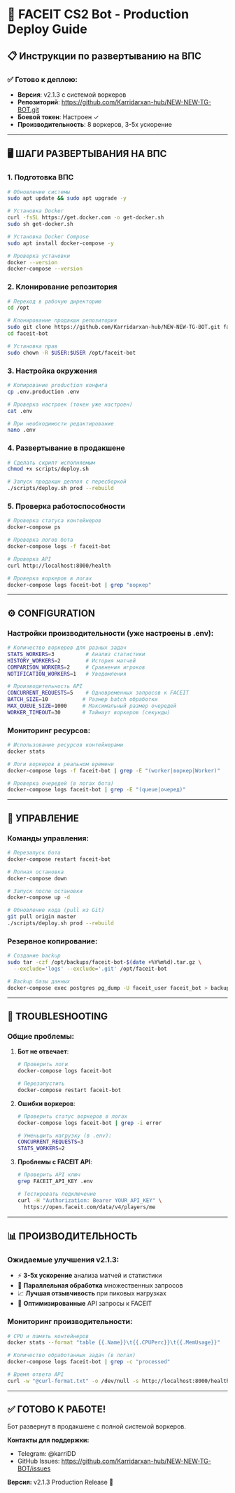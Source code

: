 # 🚀 FACEIT CS2 Bot - Production Deploy Guide

## 📋 Инструкции по развертыванию на ВПС

### ✅ Готово к деплою:
- **Версия**: v2.1.3 с системой воркеров
- **Репозиторий**: https://github.com/Karridarxan-hub/NEW-NEW-TG-BOT.git
- **Боевой токен**: Настроен ✓
- **Производительность**: 8 воркеров, 3-5x ускорение

---

## 🖥️ ШАГИ РАЗВЕРТЫВАНИЯ НА ВПС

### 1. Подготовка ВПС

```bash
# Обновление системы
sudo apt update && sudo apt upgrade -y

# Установка Docker
curl -fsSL https://get.docker.com -o get-docker.sh
sudo sh get-docker.sh

# Установка Docker Compose
sudo apt install docker-compose -y

# Проверка установки
docker --version
docker-compose --version
```

### 2. Клонирование репозитория

```bash
# Переход в рабочую директорию
cd /opt

# Клонирование продакшн репозитория
sudo git clone https://github.com/Karridarxan-hub/NEW-NEW-TG-BOT.git faceit-bot
cd faceit-bot

# Установка прав
sudo chown -R $USER:$USER /opt/faceit-bot
```

### 3. Настройка окружения

```bash
# Копирование production конфига
cp .env.production .env

# Проверка настроек (токен уже настроен)
cat .env

# При необходимости редактирование
nano .env
```

### 4. Развертывание в продакшене

```bash
# Сделать скрипт исполняемым
chmod +x scripts/deploy.sh

# Запуск продакшн деплоя с пересборкой
./scripts/deploy.sh prod --rebuild
```

### 5. Проверка работоспособности

```bash
# Проверка статуса контейнеров
docker-compose ps

# Проверка логов бота
docker-compose logs -f faceit-bot

# Проверка API
curl http://localhost:8000/health

# Проверка воркеров в логах
docker-compose logs faceit-bot | grep "воркер"
```

---

## ⚙️ CONFIGURATION

### Настройки производительности (уже настроены в .env):

```bash
# Количество воркеров для разных задач
STATS_WORKERS=3          # Анализ статистики
HISTORY_WORKERS=2        # История матчей  
COMPARISON_WORKERS=2     # Сравнения игроков
NOTIFICATION_WORKERS=1   # Уведомления

# Производительность API
CONCURRENT_REQUESTS=5    # Одновременных запросов к FACEIT
BATCH_SIZE=10           # Размер batch обработки
MAX_QUEUE_SIZE=1000     # Максимальный размер очередей
WORKER_TIMEOUT=30       # Таймаут воркеров (секунды)
```

### Мониторинг ресурсов:

```bash
# Использование ресурсов контейнерами
docker stats

# Логи воркеров в реальном времени
docker-compose logs -f faceit-bot | grep -E "(worker|воркер|Worker)"

# Проверка очередей (в логах бота)
docker-compose logs faceit-bot | grep -E "(queue|очеред)"
```

---

## 🔄 УПРАВЛЕНИЕ

### Команды управления:

```bash
# Перезапуск бота
docker-compose restart faceit-bot

# Полная остановка
docker-compose down

# Запуск после остановки  
docker-compose up -d

# Обновление кода (pull из Git)
git pull origin master
./scripts/deploy.sh prod --rebuild
```

### Резервное копирование:

```bash
# Создание backup
sudo tar -czf /opt/backups/faceit-bot-$(date +%Y%m%d).tar.gz \
  --exclude='logs' --exclude='.git' /opt/faceit-bot

# Backup базы данных
docker-compose exec postgres pg_dump -U faceit_user faceit_bot > backup.sql
```

---

## 🚨 TROUBLESHOOTING

### Общие проблемы:

1. **Бот не отвечает**:
   ```bash
   # Проверить логи
   docker-compose logs faceit-bot
   
   # Перезапустить
   docker-compose restart faceit-bot
   ```

2. **Ошибки воркеров**:
   ```bash
   # Проверить статус воркеров в логах
   docker-compose logs faceit-bot | grep -i error
   
   # Уменьшить нагрузку (в .env):
   CONCURRENT_REQUESTS=3
   STATS_WORKERS=2
   ```

3. **Проблемы с FACEIT API**:
   ```bash
   # Проверить API ключ
   grep FACEIT_API_KEY .env
   
   # Тестировать подключение
   curl -H "Authorization: Bearer YOUR_API_KEY" \
     https://open.faceit.com/data/v4/players/me
   ```

---

## 📊 ПРОИЗВОДИТЕЛЬНОСТЬ

### Ожидаемые улучшения v2.1.3:

- ⚡ **3-5x ускорение** анализа матчей и статистики
- 🔄 **Параллельная обработка** множественных запросов  
- 📈 **Лучшая отзывчивость** при пиковых нагрузках
- 🎯 **Оптимизированные** API запросы к FACEIT

### Мониторинг производительности:

```bash
# CPU и память контейнеров
docker stats --format "table {{.Name}}\t{{.CPUPerc}}\t{{.MemUsage}}"

# Количество обработанных задач (в логах)
docker-compose logs faceit-bot | grep -c "processed"

# Время ответа API
curl -w "@curl-format.txt" -o /dev/null -s http://localhost:8000/health
```

---

## ✅ ГОТОВО К РАБОТЕ!

Бот развернут в продакшене с полной системой воркеров.

**Контакты для поддержки:**
- Telegram: @karriDD
- GitHub Issues: https://github.com/Karridarxan-hub/NEW-NEW-TG-BOT/issues

**Версия:** v2.1.3 Production Release 🚀